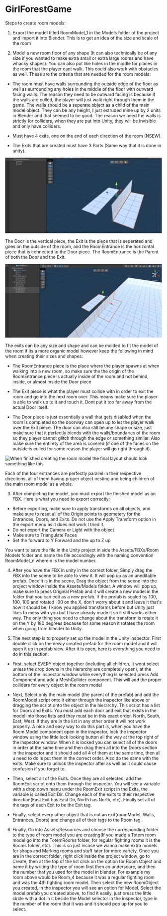 # GirlForestGame

Steps to create room models:

1. Export the model titled RoomModel_1 in the Models folder of the project and import it into Blender. This is to get an idea of the size and scale of the room


2. Model a new room floor of any shape (It can also technically be of any size if you wanted to make extra small or extra large rooms and have whacky shapes). You can also put like holes in the middle for places in the room that the player cant walk. This could also work with obstacles as well.
These are the criteria that are needed for the room models:

 - The room must have walls surrounding the outside edge of the floor as well as surrounding any holes in the middle of the floor with outward facing walls. The reason they need to be outward facing is because if the walls are culled, the player will just walk right through them in the game. The walls should be a seperate object as a child of the main model object. They can be any height, I just extruded mine up by 2 units in Blender and that seemed to be good. The reason we need the walls is strictly for colliders, when they are put into Unity, they will be invisible and only have colliders.
        
 - Must have 4 exits, one on the end of each direction of the room (NSEW).
        
 - The Exits that are created must have 3 Parts (Same way that it is done in unity).
        
![The nesting of these parts should look like this](https://github.com/Aideng666/GirlForestGame/blob/main/RoomModelStepsScreenshots/Nesting.png)
             
The Door is the vertical piece, the Exit is the piece that is seperated and goes on the outside of the room, and the RoomEntrance is the horizontal piece that is connected to the Door piece. The RoomEntrance is the Parent of both the Door and the Exit.

![This is what it looks like when an exit is connected to the room model](https://github.com/Aideng666/GirlForestGame/blob/main/RoomModelStepsScreenshots/Combined.png)
             
The exits can be any size and shape and can be molded to fit the model of the room if its a more organic model however keep the following in mind                       when creating their sizes and shapes:

  - The RoomEntrance piece is the place where the player spawns at when walking into a new room, so make sure the the origin of the RoomEntrance piece is actually inside of the room and not behind, inside, or almost inside the Door piece
  
  - The Exit piece is what the player must collide with in order to exit the room and go into the next room over. This means make sure the player is able to walk up to it and touch it. Dont put it too far away from the actual Door itself.
  
  - The Door piece is just essentially a wall that gets disabled when the room is completed so the doorway can open up to let the player walk over the Exit piece. The door can also still be any shape or size, just make sure that it perfectly blends with the walls/boundaries of the room so they player cannot glitch through the edge or something similar. Also make sure the entirety of the area is covered (if one of the faces on the outside is culled for some reason the player will go right through it).

![When finished creating the room model the final layout should look something like this](https://github.com/Aideng666/GirlForestGame/blob/main/RoomModelStepsScreenshots/Completed.png)
 
Each of the four entrances are perfectly parallel in their respective directions, all of them having proper object nesting and being children of the main room model as a whole.


3. After completing the model, you must export the finished model as an FBX. Here is what you need to export correctly:

 - Before exporting, make sure to apply transforms on all objects, and make sure to reset all of the Origin points to geometery for the Entrances, Doors, and Exits. Do not use the Apply Transform option in the export menu as it does not work I tried it.
 - Do not export the Camera or Light with the object
 - Make sure to Triangulate Faces
 - Set the forward to Y Forward and the up to Z up

You want to save the file in the Unity project in side the Assets/FBXs/Room Models folder and name the file accordingly with the naming convention RoomModel_n where n is the model number. 


4. After you have the FBX in unity in the correct folder, Simply drag the FBX into the scene to be able to view it. It will pop up as an uneditable prefab. Once it is in the scene, Drag the object from the scene into the project window inside the Assets/Models folder. A window will pop up, make sure to press Original Prefab and it will create a new model in the folder that you can edit as a new prefab. If the prefab is scaled by 100, 100, 100 and rotated -90 on the X, don't worry about it and leave it that's how it should be. I know you applied transforms before but Unity just likes to mess with you but I have already made it so it still works either way. The only thing you need to change about the transform is rotate it on the Y by 180 degrees because for some reason it rotates the room when going from blender to Unity.


5. The next step is to properly set up the model in the Unity inspector. First double click on the newly created prefab for the room model and it will open it up in prefab view. After it is open, here is everything you need to do in this section:

 - First, select EVERY object together (including all children, it wont select unless the drop downs in the hierarchy are completely open), at the bottom of the inspector window while everything is selected press Add Component and add a MeshCollider component. This will add the proper colliders for every object in the room model

 - Next, Select only the main model (the parent of the prefab) and add the RoomModel script onto it either through the inspector like above or dragging the script onto the object in the hierarchy. This script has a list for Doors and Exits. You must add each door and exit that exists in the model into those lists and they must be in this exact order. North, South, East, West. If they are in the list in any other order it will not work properly. A nice and easy way to do this part is, when you have the Room Model component open in the inspector, lock the inspector window using the little lock looking button all the way at the top right of the inspector window. When it is locked you can select all of the doors in order at the same time and then drag them all into the Doors section in the inspector and it should add all 4 of them at the same time, then all u need to do is put them in the correct order. Also do the same with the exits. Make sure to unlock the inspector after as well as it could cause confusion if you forget to.

 - Then, select all of the Exits. Once they are all selected, add the RoomExit script onto them through the inspector. You will see a variable with a drop down menu under the RoomExit script in the Exits, the variable is called Exit Dir. Change each of the exits to their respective direction(East Exit has East Dir, North has North, etc). Finally set all of the tags of each Exit to be the Exit tag.
 
 -  Finally, select every other object that is not an exit(roomModel, Walls, Entrances, Doors) and change all of their tags to the Room tag.


6. Finally, Go into Assets/Resources and choose the corresponding folder to the type of room model you are creating(If you made a Totem room model go into the TotemRooms folder, for regular fighting rooms it is the Rooms folder, etc). This is so just incase we wanna make extra models for shops and Marking rooms and stuff later for more variety. Once you are in the correct folder, right click inside the project window, go to Create, then at the top of the list click on the option for Room Object and name it by writing the type of room first then an underscore, and then the number that you used for the model in blender. For example my room above would be Room_4 because it was a regular fighting room and was the 4th fighting room model. Then select the new RoomObject you created, in the inspector you will see an option for Model. Select the model prefab you created above, to find it easily, just press the little circle with a dot in it beside the Model selector in the inspector, type in the number of the room that it was and it should pop up for you to select.


